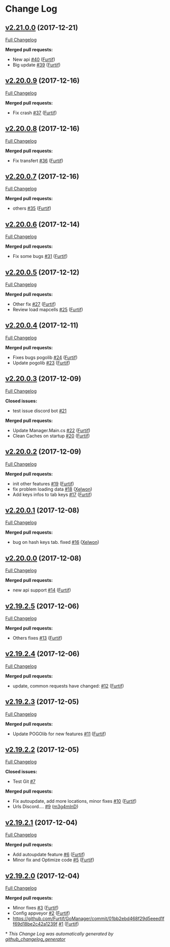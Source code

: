 # Change Log

## [v2.21.0.0](https://github.com/Furtif/GoManager/tree/v2.21.0.0) (2017-12-21)

[Full Changelog](https://github.com/Furtif/GoManager/compare/v2.20.0.9...v2.21.0.0)

**Merged pull requests:**

- New api [\#40](https://github.com/Furtif/GoManager/pull/40) ([Furtif](https://github.com/Furtif))
- Big update [\#39](https://github.com/Furtif/GoManager/pull/39) ([Furtif](https://github.com/Furtif))

## [v2.20.0.9](https://github.com/Furtif/GoManager/tree/v2.20.0.9) (2017-12-16)

[Full Changelog](https://github.com/Furtif/GoManager/compare/v2.20.0.8...v2.20.0.9)

**Merged pull requests:**

- Fix crash [\#37](https://github.com/Furtif/GoManager/pull/37) ([Furtif](https://github.com/Furtif))

## [v2.20.0.8](https://github.com/Furtif/GoManager/tree/v2.20.0.8) (2017-12-16)

[Full Changelog](https://github.com/Furtif/GoManager/compare/v2.20.0.7...v2.20.0.8)

**Merged pull requests:**

- Fix transfert [\#36](https://github.com/Furtif/GoManager/pull/36) ([Furtif](https://github.com/Furtif))

## [v2.20.0.7](https://github.com/Furtif/GoManager/tree/v2.20.0.7) (2017-12-16)

[Full Changelog](https://github.com/Furtif/GoManager/compare/v2.20.0.6...v2.20.0.7)

**Merged pull requests:**

- others [\#35](https://github.com/Furtif/GoManager/pull/35) ([Furtif](https://github.com/Furtif))

## [v2.20.0.6](https://github.com/Furtif/GoManager/tree/v2.20.0.6) (2017-12-14)

[Full Changelog](https://github.com/Furtif/GoManager/compare/v2.20.0.5...v2.20.0.6)

**Merged pull requests:**

- Fix some bugs [\#31](https://github.com/Furtif/GoManager/pull/31) ([Furtif](https://github.com/Furtif))

## [v2.20.0.5](https://github.com/Furtif/GoManager/tree/v2.20.0.5) (2017-12-12)

[Full Changelog](https://github.com/Furtif/GoManager/compare/v2.20.0.4...v2.20.0.5)

**Merged pull requests:**

-  Other fix [\#27](https://github.com/Furtif/GoManager/pull/27) ([Furtif](https://github.com/Furtif))
- Review load mapcells [\#25](https://github.com/Furtif/GoManager/pull/25) ([Furtif](https://github.com/Furtif))

## [v2.20.0.4](https://github.com/Furtif/GoManager/tree/v2.20.0.4) (2017-12-11)

[Full Changelog](https://github.com/Furtif/GoManager/compare/v2.20.0.3...v2.20.0.4)

**Merged pull requests:**

- Fixes bugs pogolib [\#24](https://github.com/Furtif/GoManager/pull/24) ([Furtif](https://github.com/Furtif))
-  Update pogolib [\#23](https://github.com/Furtif/GoManager/pull/23) ([Furtif](https://github.com/Furtif))

## [v2.20.0.3](https://github.com/Furtif/GoManager/tree/v2.20.0.3) (2017-12-09)

[Full Changelog](https://github.com/Furtif/GoManager/compare/v2.20.0.2...v2.20.0.3)

**Closed issues:**

- test issue discord bot [\#21](https://github.com/Furtif/GoManager/issues/21)

**Merged pull requests:**

- Update Manager.Main.cs [\#22](https://github.com/Furtif/GoManager/pull/22) ([Furtif](https://github.com/Furtif))
- Clean Caches on startup [\#20](https://github.com/Furtif/GoManager/pull/20) ([Furtif](https://github.com/Furtif))

## [v2.20.0.2](https://github.com/Furtif/GoManager/tree/v2.20.0.2) (2017-12-09)

[Full Changelog](https://github.com/Furtif/GoManager/compare/v2.20.0.1...v2.20.0.2)

**Merged pull requests:**

-  init other features [\#19](https://github.com/Furtif/GoManager/pull/19) ([Furtif](https://github.com/Furtif))
- fix problem loading data [\#18](https://github.com/Furtif/GoManager/pull/18) ([Xelwon](https://github.com/Xelwon))
-  Add keys infos to tab keys [\#17](https://github.com/Furtif/GoManager/pull/17) ([Furtif](https://github.com/Furtif))

## [v2.20.0.1](https://github.com/Furtif/GoManager/tree/v2.20.0.1) (2017-12-08)

[Full Changelog](https://github.com/Furtif/GoManager/compare/v2.20.0.0...v2.20.0.1)

**Merged pull requests:**

- bug on hash keys tab. fixed [\#16](https://github.com/Furtif/GoManager/pull/16) ([Xelwon](https://github.com/Xelwon))

## [v2.20.0.0](https://github.com/Furtif/GoManager/tree/v2.20.0.0) (2017-12-08)

[Full Changelog](https://github.com/Furtif/GoManager/compare/v2.19.2.5...v2.20.0.0)

**Merged pull requests:**

- new api support [\#14](https://github.com/Furtif/GoManager/pull/14) ([Furtif](https://github.com/Furtif))

## [v2.19.2.5](https://github.com/Furtif/GoManager/tree/v2.19.2.5) (2017-12-06)

[Full Changelog](https://github.com/Furtif/GoManager/compare/v2.19.2.4...v2.19.2.5)

**Merged pull requests:**

- Others fixes [\#13](https://github.com/Furtif/GoManager/pull/13) ([Furtif](https://github.com/Furtif))

## [v2.19.2.4](https://github.com/Furtif/GoManager/tree/v2.19.2.4) (2017-12-06)

[Full Changelog](https://github.com/Furtif/GoManager/compare/v2.19.2.3...v2.19.2.4)

**Merged pull requests:**

- update, common requests have changed: [\#12](https://github.com/Furtif/GoManager/pull/12) ([Furtif](https://github.com/Furtif))

## [v2.19.2.3](https://github.com/Furtif/GoManager/tree/v2.19.2.3) (2017-12-05)

[Full Changelog](https://github.com/Furtif/GoManager/compare/v2.19.2.2...v2.19.2.3)

**Merged pull requests:**

- Update POGOlib for new features [\#11](https://github.com/Furtif/GoManager/pull/11) ([Furtif](https://github.com/Furtif))

## [v2.19.2.2](https://github.com/Furtif/GoManager/tree/v2.19.2.2) (2017-12-05)

[Full Changelog](https://github.com/Furtif/GoManager/compare/v2.19.2.1...v2.19.2.2)

**Closed issues:**

- Test Git [\#7](https://github.com/Furtif/GoManager/issues/7)

**Merged pull requests:**

- Fix autoupdate, add more locations, minor fixes [\#10](https://github.com/Furtif/GoManager/pull/10) ([Furtif](https://github.com/Furtif))
- Urls Discord.... [\#9](https://github.com/Furtif/GoManager/pull/9) ([m3g4mInD](https://github.com/m3g4mInD))

## [v2.19.2.1](https://github.com/Furtif/GoManager/tree/v2.19.2.1) (2017-12-04)

[Full Changelog](https://github.com/Furtif/GoManager/compare/v2.19.2.0...v2.19.2.1)

**Merged pull requests:**

- Add autoupdate feature [\#6](https://github.com/Furtif/GoManager/pull/6) ([Furtif](https://github.com/Furtif))
- Minor fix and Optimize code [\#5](https://github.com/Furtif/GoManager/pull/5) ([Furtif](https://github.com/Furtif))

## [v2.19.2.0](https://github.com/Furtif/GoManager/tree/v2.19.2.0) (2017-12-04)

[Full Changelog](https://github.com/Furtif/GoManager/compare/8752f2eec07a2310fd6321107202b2e74c750e2d...v2.19.2.0)

**Merged pull requests:**

- Minor fixes [\#3](https://github.com/Furtif/GoManager/pull/3) ([Furtif](https://github.com/Furtif))
- Config appveyor [\#2](https://github.com/Furtif/GoManager/pull/2) ([Furtif](https://github.com/Furtif))
- https://github.com/Furtif/GoManager/commit/01bb2ebd468f29d5eeed1ff69d18be2c42a1239f [\#1](https://github.com/Furtif/GoManager/pull/1) ([Furtif](https://github.com/Furtif))



\* *This Change Log was automatically generated by [github_changelog_generator](https://github.com/skywinder/Github-Changelog-Generator)*